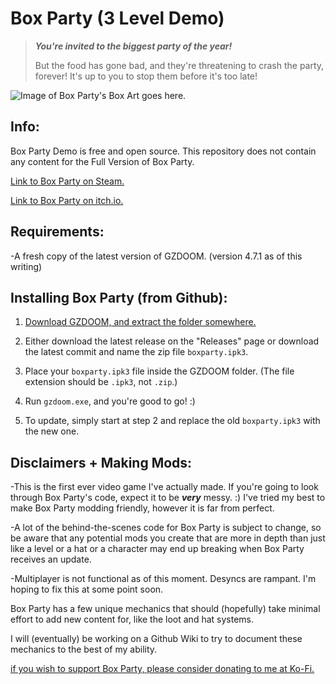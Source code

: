 # Box Party (3 Level Demo)
> ***You're invited to the biggest party of the year!***
> 
> But the food has gone bad, and they're threatening to crash the party, forever!
> It's up to you to stop them before it's too late!

![Image of Box Party's Box Art goes here.](https://i.imgur.com/zmJvmac.png)

## Info:
Box Party Demo is free and open source. This repository does not contain any content for the Full Version of Box Party.

[Link to Box Party on Steam.](https://store.steampowered.com/app/1727350/Box_Party/)

[Link to Box Party on itch.io.](https://idiotbitz.itch.io/box-party)

## Requirements:
  -A fresh copy of the latest version of GZDOOM. (version 4.7.1 as of this writing)

## Installing Box Party (from Github):
  1. [Download GZDOOM, and extract the folder somewhere.](https://zdoom.org/downloads)

  2. Either download the latest release on the "Releases" page or download the latest commit and name the zip file `boxparty.ipk3`.
  
  3. Place your `boxparty.ipk3` file inside the GZDOOM folder. (The file extension should be `.ipk3`, not `.zip`.)
  
  4. Run `gzdoom.exe`, and you're good to go! :)
  
  5. To update, simply start at step 2 and replace the old `boxparty.ipk3` with the new one.
  
## Disclaimers + Making Mods:
  -This is the first ever video game I've actually made. If you're going to look through Box Party's code, expect it to be ***very*** messy. :)
I've tried my best to make Box Party modding friendly, however it is far from perfect.

  -A lot of the behind-the-scenes code for Box Party is subject to change, so be aware that any potential mods you create that are more in depth than just like a level or a hat or a character may end up breaking when Box Party receives an update.

  -Multiplayer is not functional as of this moment. Desyncs are rampant. I'm hoping to fix this at some point soon.

Box Party has a few unique mechanics that should (hopefully) take minimal effort to add new content for, like the loot and hat systems.

I will (eventually) be working on a Github Wiki to try to document these mechanics to the best of my ability.

[if you wish to support Box Party, please consider donating to me at Ko-Fi.](https://ko-fi.com/idiotbitz)
  
